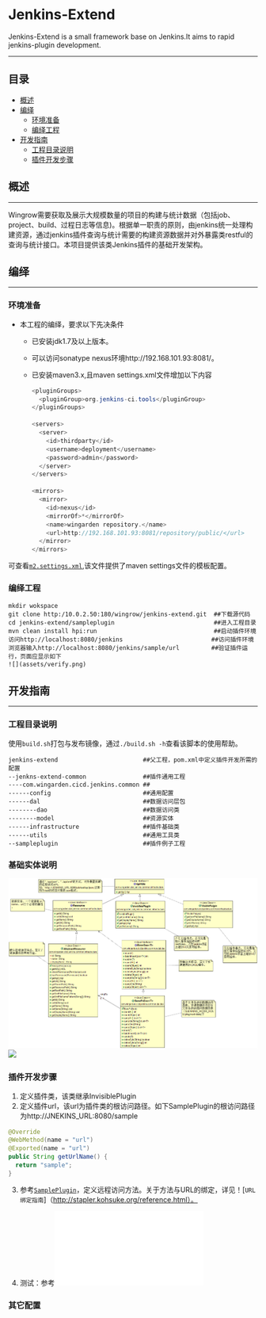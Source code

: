 # Jenkins-Extend
Jenkins-Extend is a small framework base on Jenkins.It aims to rapid jenkins-plugin development.

---------

## 目录
* [概述](#概述)
* [编绎](#编绎)
    * [环境准备](#环境准备)
    * [编绎工程](#编绎工程)
* [开发指南](#开发指南)
    * [工程目录说明](#工程目录说明)
    * [插件开发步骤](#插件开发步骤)

## 概述
---
Wingrow需要获取及展示大规模数量的项目的构建与统计数据（包括job、project、build、过程日志等信息)。根据单一职责的原则，由jenkins统一处理构建资源，通过jenkins插件查询与统计需要的构建资源数据并对外暴露类restful的查询与统计接口。本项目提供该类Jenkins插件的基础开发架构。

## 编绎
---
### 环境准备
* 本工程的编绎，要求以下先决条件
  * 已安装jdk1.7及以上版本。
  * 可以访问sonatype nexus环境http://192.168.101.93:8081/。
  * 已安装maven3.x,且maven settings.xml文件增加以下内容
    
    ```java
    <pluginGroups>
      <pluginGroup>org.jenkins-ci.tools</pluginGroup>
    </pluginGroups>

    <servers>
      <server>
        <id>thirdparty</id>
        <username>deployment</username>
        <password>admin</password>
      </server>
    </servers>

    <mirrors>
      <mirror>
        <id>nexus</id>
        <mirrorOf>*</mirrorOf>
        <name>wingarden repository.</name>
        <url>http://192.168.101.93:8081/repository/public/</url>
      </mirror>
    </mirrors>
    ```
可查看[`m2.settings.xml`](http://10.0.2.50:180/wingrow/nexus-deployer/blob/master/buildtools-config/src/main/resources/maven/m2.settings.xml),该文件提供了maven settings文件的模板配置。

### 编绎工程

    mkdir wokspace
    git clone http:/10.0.2.50:180/wingrow/jenkins-extend.git  ##下载源代码
    cd jenkins-extend/sampleplugin                            ##进入工程目录
    mvn clean install hpi:run                                 ##启动插件环境
    访问http://localhost:8080/jenkins                         ##访问插件环境
    浏览器输入http://localhost:8080/jenkins/sample/url         ##验证插件运行，页面应显示如下
    ![](assets/verify.png)

## 开发指南
---
### 工程目录说明
使用`build.sh`打包与发布镜像，通过`./build.sh -h`查看该脚本的使用帮助。

    jenkins-extend                        ##父工程，pom.xml中定义插件开发所需的配置
    --jenkns-extend-common                ##插件通用工程
    ----com.wingarden.cicd.jenkins.common ##
    ------config                          ##通用配置
    ------dal                             ##数据访问层包
    --------dao                           ##数据访问类
    --------model                         ##资源实体
    ------infrastructure                  ##插件基础类
    ------utils                           ##通用工具类
    --sampleplugin                        ##插件例子工程

### 基础实体说明
![](assets/common.png)
![](assets/sampleplugin.png)

### 插件开发步骤
1. 定义插件类，该类继承InvisiblePlugin
2. 定义插件url，该url为插件类的根访问路径。如下SamplePlugin的根访问路径为http://JNEKINS_URL:8080/sample

  ```java
  @Override
  @WebMethod(name = "url")
  @Exported(name = "url")
  public String getUrlName() {
    return "sample";
  }
  ```

3. 参考[`SamplePlugin`](sampleplugin/src/main/java/com/wingarden/cicd/jenkins/plugins/sampleplugin/SamplePlugin.java)，定义远程访问方法。关于方法与URL的绑定，详见！[`URL绑定指南`]（http://stapler.kohsuke.org/reference.html）。

4. 测试：参考![`SamplePluginTest`](sampleplugin/src/test/java/com/wingarden/cicd/jenkins/plugins/sampleplugin/SamplePluginTest.java)

### 其它配置